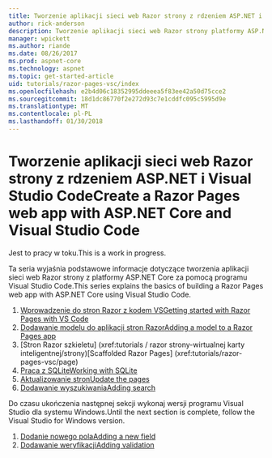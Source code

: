 ```yaml
---
title: Tworzenie aplikacji sieci web Razor strony z rdzeniem ASP.NET i Visual Studio Code
author: rick-anderson
description: Tworzenie aplikacji sieci web Razor strony platformy ASP.NET Core i EF Core.
manager: wpickett
ms.author: riande
ms.date: 08/26/2017
ms.prod: aspnet-core
ms.technology: aspnet
ms.topic: get-started-article
uid: tutorials/razor-pages-vsc/index
ms.openlocfilehash: e2b4d06c18352995ddeeea5f83ee42a50d75cce2
ms.sourcegitcommit: 18d1dc86770f2e272d93c7e1cddfc095c5995d9e
ms.translationtype: MT
ms.contentlocale: pl-PL
ms.lasthandoff: 01/30/2018
---
```

# <a name="create-a-razor-pages-web-app-with-aspnet-core-and-visual-studio-code"></a><span data-ttu-id="446e0-103">Tworzenie aplikacji sieci web Razor strony z rdzeniem ASP.NET i Visual Studio Code</span><span class="sxs-lookup"><span data-stu-id="446e0-103">Create a Razor Pages web app with ASP.NET Core and Visual Studio Code</span></span>

<span data-ttu-id="446e0-104">Jest to pracy w toku.</span><span class="sxs-lookup"><span data-stu-id="446e0-104">This is a work in progress.</span></span>

<span data-ttu-id="446e0-105">Ta seria wyjaśnia podstawowe informacje dotyczące tworzenia aplikacji sieci web Razor strony z platformy ASP.NET Core za pomocą programu Visual Studio Code.</span><span class="sxs-lookup"><span data-stu-id="446e0-105">This series explains the basics of building a Razor Pages web app with ASP.NET Core using Visual Studio Code.</span></span>

1. [<span data-ttu-id="446e0-106">Wprowadzenie do stron Razor z kodem VS</span><span class="sxs-lookup"><span data-stu-id="446e0-106">Getting started with Razor Pages with VS Code</span></span>](xref:tutorials/razor-pages-vsc/razor-pages-start)
1. [<span data-ttu-id="446e0-107">Dodawanie modelu do aplikacji stron Razor</span><span class="sxs-lookup"><span data-stu-id="446e0-107">Adding a model to a Razor Pages app</span></span>](xref:tutorials/razor-pages-vsc/model)
1. <span data-ttu-id="446e0-108">[Stron Razor szkieletu]         (xref:tutorials / razor strony-wirtualnej karty inteligentnej/strony)</span><span class="sxs-lookup"><span data-stu-id="446e0-108">[Scaffolded Razor Pages]         (xref:tutorials/razor-pages-vsc/page)</span></span>
1. [<span data-ttu-id="446e0-109">Praca z SQLite</span><span class="sxs-lookup"><span data-stu-id="446e0-109">Working with SQLite</span></span>](xref:tutorials/razor-pages-vsc/sql)
1. [<span data-ttu-id="446e0-110">Aktualizowanie stron</span><span class="sxs-lookup"><span data-stu-id="446e0-110">Update the pages</span></span>](xref:tutorials/razor-pages-vsc/da1)
1. [<span data-ttu-id="446e0-111">Dodawanie wyszukiwania</span><span class="sxs-lookup"><span data-stu-id="446e0-111">Adding search</span></span>](xref:tutorials/razor-pages-vsc/search)

<span data-ttu-id="446e0-112">Do czasu ukończenia następnej sekcji wykonaj wersji programu Visual Studio dla systemu Windows.</span><span class="sxs-lookup"><span data-stu-id="446e0-112">Until the next section is complete, follow the Visual Studio for Windows version.</span></span>

1. [<span data-ttu-id="446e0-113">Dodanie nowego pola</span><span class="sxs-lookup"><span data-stu-id="446e0-113">Adding a new field</span></span>](xref:tutorials/razor-pages/new-field)
1. [<span data-ttu-id="446e0-114">Dodawanie weryfikacji</span><span class="sxs-lookup"><span data-stu-id="446e0-114">Adding validation</span></span>](xref:tutorials/razor-pages/validation)
